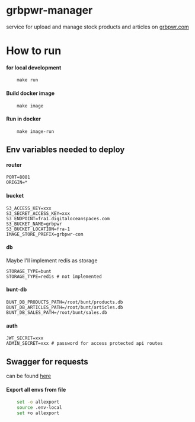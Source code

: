 # grbpwr-manager

service for upload and manage stock products and articles on [grbpwr.com](https://grbpwr.com)

# How to run

#### for local development

```shell script
    make run
```

#### Build docker image

```shell script
    make image
```

#### Run in docker

```shell script
    make image-run
```

## Env variables needed to deploy

#### router

```
PORT=8081
ORIGIN=*
```

#### bucket

```
S3_ACCESS_KEY=xxx
S3_SECRET_ACCESS_KEY=xxx
S3_ENDPOINT=fra1.digitaloceanspaces.com
S3_BUCKET_NAME=grbpwr
S3_BUCKET_LOCATION=fra-1
IMAGE_STORE_PREFIX=grbpwr-com
```

#### db

Maybe I'll implement redis as storage 

```
STORAGE_TYPE=bunt
STORAGE_TYPE=redis # not implemented

```

#### bunt-db

```
BUNT_DB_PRODUCTS_PATH=/root/bunt/products.db
BUNT_DB_ARTICLES_PATH=/root/bunt/articles.db
BUNT_DB_SALES_PATH=/root/bunt/sales.db

```

#### auth 

```
JWT_SECRET=xxx
ADMIN_SECRET=xxx # password for access protected api routes

```


## Swagger for requests

can be found [here](https://github.com/jekabolt/grbpwr-manager/tree/master/doc)



#### Export all envs from file 

```bash
    set -o allexport
    source .env-local
    set +o allexport
```